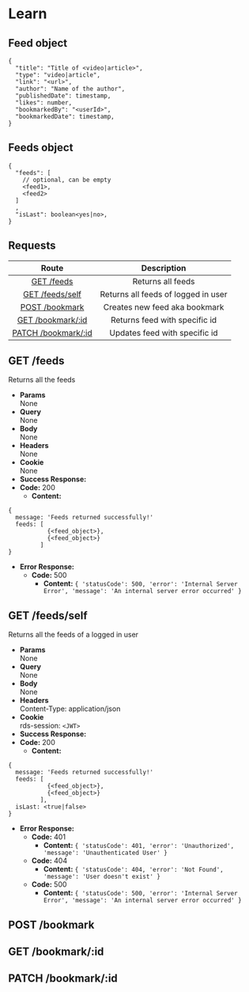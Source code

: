 # Learn

## Feed object

```
{
  "title": "Title of <video|article>",
  "type": "video|article",
  "link": "<url>",
  "author": "Name of the author",
  "publishedDate": timestamp,
  "likes": number,
  "bookmarkedBy": "<userId>",
  "bookmarkedDate": timestamp,
}

```
## Feeds object

```
{
  "feeds": [
    // optional, can be empty
    <feed1>,
    <feed2>
  ]
  ,
  "isLast": boolean<yes|no>,
}
```

## **Requests**

|               Route                |    Description    |
| :--------------------------------: | :---------------: |
| [GET /feeds](#get-feeds)           | Returns all feeds |
| [GET /feeds/self](#get-feedsself)      | Returns all feeds of logged in user |
| [POST /bookmark](#post-bookmark)   | Creates new feed aka bookmark  |
| [GET /bookmark/:id](#get-bookmarkid) |  Returns feed with specific id |
| [PATCH /bookmark/:id](#patch-bookmarkid) |   Updates feed with specific id   |


## **GET /feeds**

Returns all the feeds

- **Params**  
  None
- **Query**  
  None
- **Body**  
  None
- **Headers**  
  None
- **Cookie**  
  None
- **Success Response:**
- **Code:** 200
  - **Content:**

```
{
  message: 'Feeds returned successfully!'
  feeds: [
           {<feed_object>},
           {<feed_object>}
         ]
}
```

- **Error Response:**
  - **Code:** 500
    - **Content:** `{ 'statusCode': 500, 'error': 'Internal Server Error', 'message': 'An internal server error occurred' }`

## **GET /feeds/self**

Returns all the feeds of a logged in user

- **Params**  
  None
- **Query**  
  None
- **Body**  
  None
- **Headers**  
  Content-Type: application/json
- **Cookie**  
  rds-session: `<JWT>`
- **Success Response:**
- **Code:** 200
  - **Content:**

```
{
  message: 'Feeds returned successfully!'
  feeds: [
           {<feed_object>},
           {<feed_object>}
         ],
  isLast: <true|false>
}
```

- **Error Response:**
  - **Code:** 401
    - **Content:** `{ 'statusCode': 401, 'error': 'Unauthorized', 'message': 'Unauthenticated User' }`
  - **Code:** 404
    - **Content:** `{ 'statusCode': 404, 'error': 'Not Found', 'message': 'User doesn't exist' }`
  - **Code:** 500
    - **Content:** `{ 'statusCode': 500, 'error': 'Internal Server Error', 'message': 'An internal server error occurred' }`

## **POST /bookmark**

## **GET /bookmark/:id**

## **PATCH /bookmark/:id**